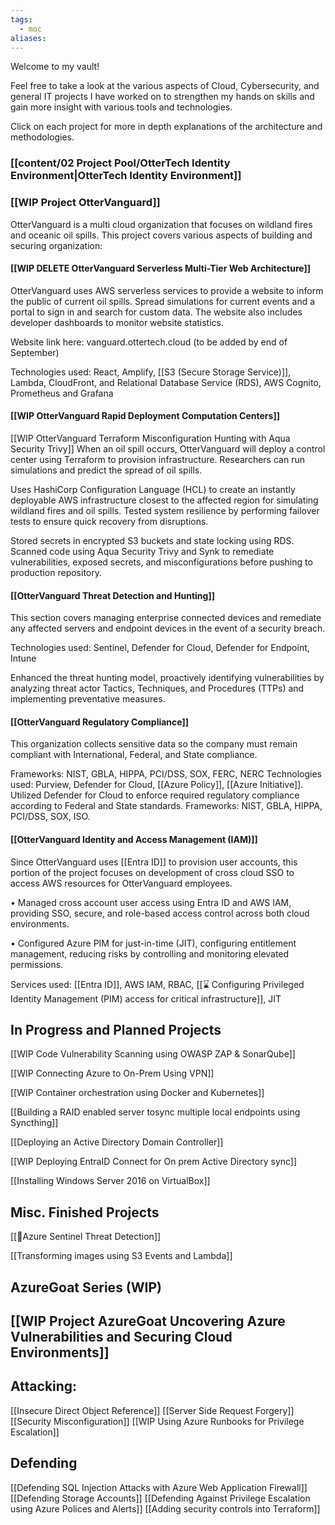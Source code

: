 ```yaml
---
tags:
  - moc
aliases:
---
```

> 

Welcome to my vault!

Feel free to take a look at the various aspects of Cloud, Cybersecurity, and general IT projects I have worked on to strengthen my hands on skills and gain more insight with various tools and technologies.

Click on each project for more in depth explanations of the architecture and methodologies.

### [[content/02 Project Pool/OtterTech Identity Environment|OtterTech Identity Environment]]

### [[WIP Project OtterVanguard]]
OtterVanguard is a multi cloud organization that focuses on wildland fires and oceanic oil spills.
This project covers various aspects of building and securing organization:
#### [[WIP DELETE OtterVanguard Serverless Multi-Tier Web Architecture]]
OtterVanguard uses AWS serverless services to provide a website to inform the public of current oil spills. Spread simulations for current events and a portal to sign in and search for custom data. The website also includes developer dashboards to monitor website statistics.

Website link here: vanguard.ottertech.cloud (to be added by end of September)

Technologies used: React, Amplify, [[S3 (Secure Storage Service)]], Lambda, CloudFront, and Relational Database Service (RDS), AWS Cognito, Prometheus and Grafana
#### [[WIP OtterVanguard Rapid Deployment Computation Centers]]
[[WIP OtterVanguard Terraform Misconfiguration Hunting with Aqua Security Trivy]]
When an oil spill occurs, OtterVanguard will deploy a control center using Terraform to provision infrastructure. Researchers can run simulations and predict the spread of oil spills.

Uses HashiCorp Configuration Language (HCL) to create an instantly deployable AWS infrastructure closest to the affected region for simulating wildland fires and oil spills. Tested system resilience by performing failover tests to ensure quick recovery from disruptions.

Stored secrets in encrypted S3 buckets and state locking using RDS. Scanned code using Aqua Security Trivy and Synk to remediate vulnerabilities, exposed secrets, and misconfigurations before pushing to production repository.
#### [[OtterVanguard Threat Detection and Hunting]]
This section covers managing enterprise connected devices and remediate any affected servers and endpoint devices in the event of a security breach. 

Technologies used: Sentinel, Defender for Cloud, Defender for Endpoint, Intune

Enhanced the threat hunting model, proactively identifying vulnerabilities by analyzing threat actor Tactics, Techniques, and Procedures (TTPs) and implementing preventative measures.

#### [[OtterVanguard Regulatory Compliance]]
This organization collects sensitive data so the company must remain compliant with International, Federal, and State compliance. 

Frameworks: NIST, GBLA, HIPPA, PCI/DSS, SOX, FERC, NERC
Technologies used: Purview, Defender for Cloud, [[Azure Policy]], [[Azure Initiative]]. 
Utilized Defender for Cloud to enforce required regulatory compliance according to Federal and State standards. Frameworks: NIST, GBLA, HIPPA, PCI/DSS, SOX, ISO.

#### [[OtterVanguard Identity and Access Management (IAM)]]
Since OtterVanguard uses [[Entra ID]] to provision user accounts, this portion of the project focuses on development of cross cloud SSO to access AWS resources for OtterVanguard employees.

• Managed cross account user access using Entra ID and AWS IAM, providing SSO, secure, and role-based access control across both cloud environments.

• Configured Azure PIM for just-in-time (JIT), configuring entitlement management, reducing risks by controlling and monitoring elevated permissions.

Services used: [[Entra ID]], AWS IAM, RBAC, [[⌛ Configuring Privileged Identity Management (PIM) access for critical infrastructure]], JIT
## In Progress and Planned Projects
[[WIP Code Vulnerability Scanning using OWASP ZAP & SonarQube]]

[[WIP Connecting Azure to On-Prem Using VPN]]

[[WIP Container orchestration using Docker and Kubernetes]]

[[Building a RAID enabled server tosync multiple local endpoints using Syncthing]]

[[Deploying an Active Directory Domain Controller]]

[[WIP Deploying EntraID Connect for On prem Active Directory sync]]

[[Installing Windows Server 2016 on VirtualBox]]

## Misc. Finished Projects
[[🎯Azure Sentinel Threat Detection]]

[[Transforming images using S3 Events and Lambda]]


## AzureGoat Series (WIP)
## [[WIP Project AzureGoat Uncovering Azure Vulnerabilities and Securing Cloud Environments]]
## Attacking:
[[Insecure Direct Object Reference]]
[[Server Side Request Forgery]]
[[Security Misconfiguration]]
[[WIP Using Azure Runbooks for Privilege Escalation]]

## Defending
[[Defending SQL Injection Attacks with Azure Web Application Firewall]]
[[Defending Storage Accounts]]
[[Defending Against Privilege Escalation using Azure Polices and Alerts]]
[[Adding security controls into Terraform]]